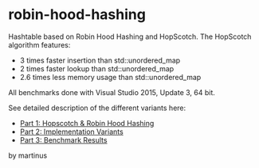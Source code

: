 robin-hood-hashing
==================

Hashtable based on Robin Hood Hashing and HopScotch.
The HopScotch algorithm features:

* 3 times faster insertion than std::unordered_map
* 2 times faster lookup than std::unordered_map
* 2.6 times less memory usage than std::unordered_map

All benchmarks done with Visual Studio 2015, Update 3, 64 bit.

See detailed description of the different variants here:

* [Part 1: Hopscotch & Robin Hood Hashing](http://martin.ankerl.com/2016/09/15/very-fast-hashmap-in-c-part-1/)
* [Part 2: Implementation Variants](http://martin.ankerl.com/2016/09/21/very-fast-hashmap-in-c-part-2/)
* [Part 3: Benchmark Results](http://martin.ankerl.com/2016/09/21/very-fast-hashmap-in-c-part-3/)

by martinus
